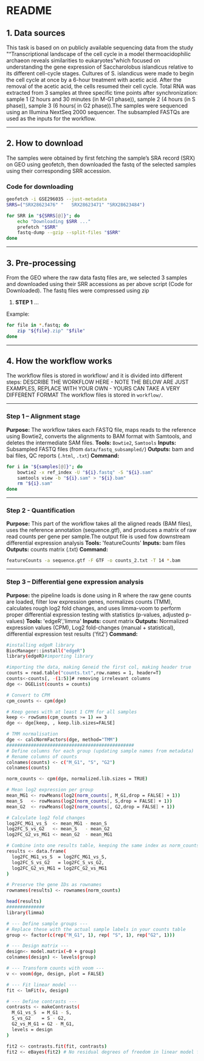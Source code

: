 

#  README

## 1. Data sources

This task is based on on publicly available sequencing data from the study "“Transcriptional landscape of the cell cycle in a model thermoacidophilic archaeon reveals similarities to eukaryotes”which focused on understanding the gene expression of Saccharolobus islandicus relative to its different cell-cycle stages. Cultures of S. islandicus were made to begin the cell cycle at once by a 6-hour treatment with acetic acid. After the removal of the acetic acid, the cells resumed their cell cycle. Total RNA was extracted from 3 samples at three specific time points after synchronization: sample 1 (2 hours and 30 minutes (in M-G1 phase)), sample 2 (4 hours (in S phase)), sample 3 (6 hours( in G2 phase)).The samples were sequenced using an Illumina NextSeq 2000 sequencer.
The subsampled FASTQs are used as the inputs for the workflow.

---

## 2. How to download

The samples were obtained by first fetching the sample’s SRA record (SRX) on GEO using geofetch, then downloaded the fastq of the selected samples using their corresponding SRR accession.
### Code for downloading

```bash
geofetch -i GSE296035 --just-metadata
SRRS=("SRX28623476" "	SRX28623471" "SRX28623484")

for SRR in "${SRRS[@]}"; do
    echo "Downloading $SRR ..."
    prefetch "$SRR"
    fastq-dump --gzip --split-files "$SRR"
done
```


---

## 3. Pre-processing 

From the GEO where the raw data fastq files are, we selected 3 samples and downloaded using their SRR accessions as per above script (Code for Downloaded). The fastq files were compressed using zip

1. **STEP 1** ...

Example:

```bash
for file in *.fastq; do
    zip "${file}.zip" "$file"
done  
```


---

## 4. How the workflow works
The workflow files is stored in workflow/ and it is divided into different steps:
DESCRIBE THE WORKFLOW HERE - NOTE THE BELOW ARE JUST EXAMPLES, REPLACE WITH YOUR OWN - YOURS CAN TAKE A VERY DIFFERENT FORMAT
The workflow files is stored in `workflow/`.

---

### Step 1 – Alignment stage

**Purpose:** The workflow takes each FASTQ file, maps reads to the reference using Bowtie2, converts the alignments to BAM format with Samtools, and deletes the intermediate SAM files.
**Tools:** `Bowtie2`, `Samtools`
**Inputs:** Subsampled FASTQ files (from `data/fastq_subsampled/`)
**Outputs:** bam and bai files, QC reports (`.html`, `.txt`)
**Command:**

```bash
for i in "${samples[@]}"; do
    bowtie2 -x ref_index -U "${i}.fastq" -S "${i}.sam"
    samtools view -b "${i}.sam" > "${i}.bam"
    rm "${i}.sam"
done

```

---

### Step 2 - Quantification

**Purpose:** This part of the workflow takes all the aligned reads (BAM files), uses the reference annotation (sequence.gtf), and produces a matrix of raw read counts per gene per sample.The output file is used fow downstream differential expression analysis
**Tools:** 'featureCounts'
**Inputs:** bam files
**Outputs:** counts matrix (.txt)
**Command:**

```bash
featureCounts -a sequence.gtf -F GTF -o counts_2.txt -T 14 *.bam

```
---

### Step 3 – Differential gene expression analysis

**Purpose:** the pipeline loads is done using in R where the raw gene counts are loaded, filter low expression genes, normalizes counts (TMM), calculates rough log2 fold changes, and uses limma-voom to perform proper differential expression testing with statistics (p-values, adjusted p-values)
**Tools:** 'edgeR','limma'
**Inputs:** count matrix
**Outputs:** Normalized expression values (CPM), Log2 fold-changes (manual + statistical), differential expression test results ('fit2')
**Command:**
```bash
#installing edgeR library
BiocManager::install("edgeR")
library(edgeR)#importing library

#importing the data, making Geneid the first col, making header true
counts = read.table("counts.txt",row.names = 1, header=T)
counts<-counts[, -(1:5)]# removing irrelevant columns
dge <- DGEList(counts = counts)

# Convert to CPM
cpm_counts <- cpm(dge)

# Keep genes with at least 1 CPM for all samples
keep <- rowSums(cpm_counts >= 1) == 3
dge <- dge[keep, , keep.lib.sizes=FALSE]

# TMM normalisation
dge <- calcNormFactors(dge, method="TMM")
###############################################
# Define columns for each group (updating sample names from metadata)
# Rename columns of counts
colnames(counts) <- c("M_G1", "S", "G2")
colnames(counts)

norm_counts <- cpm(dge, normalized.lib.sizes = TRUE)

# Mean log2 expression per group
mean_MG1 <- rowMeans(log2(norm_counts[, M_G1,drop = FALSE] + 1))
mean_S   <- rowMeans(log2(norm_counts[, S,drop = FALSE] + 1))
mean_G2  <- rowMeans(log2(norm_counts[, G2,drop = FALSE] + 1))

# Calculate log2 fold changes
log2FC_MG1_vs_S  <- mean_MG1 - mean_S
log2FC_S_vs_G2   <- mean_S   - mean_G2
log2FC_G2_vs_MG1 <- mean_G2  - mean_MG1

# Combine into one results table, keeping the same index as norm_counts
results <- data.frame(
  log2FC_MG1_vs_S  = log2FC_MG1_vs_S,
  log2FC_S_vs_G2   = log2FC_S_vs_G2,
  log2FC_G2_vs_MG1 = log2FC_G2_vs_MG1
)

# Preserve the gene IDs as rownames
rownames(results) <- rownames(norm_counts)

head(results)
##############
library(limma)

# --- Define sample groups ---
# Replace these with the actual sample labels in your counts table
group <- factor(c(rep("M_G1", 1), rep( "S", 1), rep("G2", 1)))

# --- Design matrix ---
design<- model.matrix(~0 + group)
colnames(design) <- levels(group)

# --- Transform counts with voom ---
v <- voom(dge, design, plot = FALSE)

# --- Fit linear model ---
fit <- lmFit(v, design)

# --- Define contrasts ---
contrasts <- makeContrasts(
  M_G1_vs_S  = M_G1 - S,
  S_vs_G2    = S - G2,
  G2_vs_M_G1 = G2 - M_G1,
  levels = design
)

fit2 <- contrasts.fit(fit, contrasts)
fit2 <- eBayes(fit2) # No residual degrees of freedom in linear model fits


```
